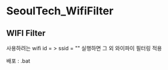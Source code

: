 # SeoulTech_WifiFilter

## WIFI Filter 

사용하려는 wifi id = > ssid = ""
실행하면 그 외 와이파이 필터링 적용

배포 : .bat
